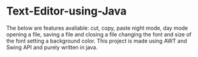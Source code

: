 # Text-Editor-using-Java
The below are features avaliable:
  cut, copy, paste
  night mode, day mode
  opening a file, saving a file and closing a file
  changing the font and size of the font
  setting a background color.
This project is made using AWT and Swing API and purely written in java.
